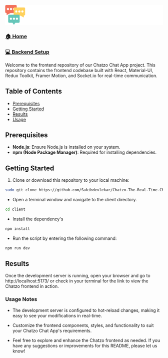 ![Chatzo](./public/Chatzo_FE.png)

### [🏠 Home](../README.md)
### [💻 Backend Setup](../server/README.md)

Welcome to the frontend repository of our Chatzo Chat App project. This repository contains the frontend codebase built with React, Material-UI, Redux Toolkit, Framer Motion, and Socket.io for real-time communication.

## Table of Contents

- [Prerequisites](#prerequisites)
- [Getting Started](#getting-started)
- [Results](#results)
- [Usage](#usage-notes)

## Prerequisites

- **Node.js**: Ensure Node.js is installed on your system.
- **npm (Node Package Manager)**: Required for installing dependencies.

## Getting Started

1. Clone or download this repository to your local machine:
```bash
sudo git clone https://github.com/Sakibdevlekar/Chatzo-The-Real-Time-Chatting-App.git
```

- Open a terminal window and navigate to the client directory.

```bash
cd client
```

- Install the dependency's

```javascript
npm install
```

- Run the script by entering the following command:

```javascript
npm run dev
```
## Results
Once the development server is running, open your browser and go to http://localhost:5173/ or check in your terminal for the link to view the Chatzo frontend in action.


### Usage Notes
- The development server is configured to hot-reload changes, making it easy to see your modifications in real-time.
- Customize the frontend components, styles, and functionality to suit your Chatzo Chat App's requirements.

- Feel free to explore and enhance the Chatzo frontend as needed. If you have any suggestions or improvements for this README, please let us know!